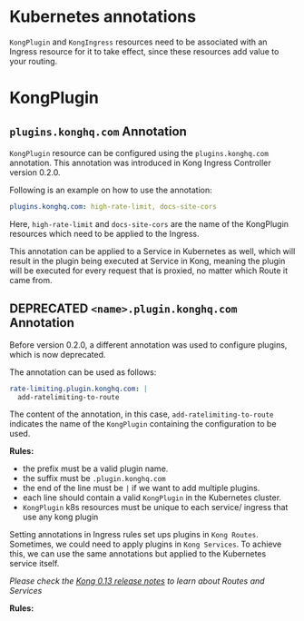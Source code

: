# Kubernetes annotations

`KongPlugin` and `KongIngress` resources need to be associated with an Ingress resource
for it to take effect, since these resources add value to your routing.

# KongPlugin

## `plugins.konghq.com` Annotation
`KongPlugin` resource can be configured using the `plugins.konghq.com` annotation.
This annotation was introduced in Kong Ingress Controller version 0.2.0.

Following is an example on how to use the annotation:

```yaml
plugins.konghq.com: high-rate-limit, docs-site-cors
```

Here, `high-rate-limit` and `docs-site-cors` are the name of the KongPlugin resources which
need to be applied to the Ingress.

This annotation can be applied to a Service in Kubernetes as well, which
will result in the plugin being executed at Service in Kong, meaning the plugin will be
executed for every request that is proxied, no matter which Route it came from.

## DEPRECATED `<name>.plugin.konghq.com` Annotation

Before version 0.2.0, a different annotation was used to configure plugins,
which is now deprecated.

The annotation can be used as follows:

```yaml
rate-limiting.plugin.konghq.com: |
  add-ratelimiting-to-route
```

The content of the annotation, in this case, `add-ratelimiting-to-route` indicates the name of the `KongPlugin` containing the configuration to be used.

**Rules:**

- the prefix must be a valid plugin name.
- the suffix must be `.plugin.konghq.com`
- the end of the line must be `|` if we want to add multiple plugins.
- each line should contain a valid `KongPlugin` in the Kubernetes cluster.
- `KongPlugin` k8s resources must be unique to each service/ ingress that use any kong plugin

Setting annotations in Ingress rules set ups plugins in `Kong Routes`. Sometimes, we could need to apply plugins in `Kong Services`. To achieve this, we can use the same annotations but applied to the Kubernetes service itself.

*Please check the [Kong 0.13 release notes][1] to learn about Routes and Services*

**Rules:**

[0]: custom-types.md
[1]: https://konghq.com/blog/kong-ce-0-13-0-released/

